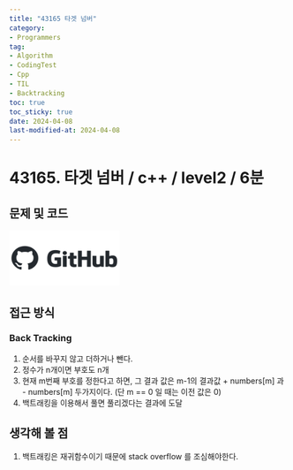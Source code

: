 ```yaml
---
title: "43165 타겟 넘버"
category:
- Programmers
tag:
- Algorithm
- CodingTest
- Cpp
- TIL
- Backtracking
toc: true
toc_sticky: true
date: 2024-04-08
last-modified-at: 2024-04-08
---
```


# 43165. 타겟 넘버 / c++ / level2 / 6분

## 문제 및 코드

[<img src="https://github.com/Sho1007/sho1007.github.io/blob/main/assets/images/github-logo-vector.png?raw=true" width="200" height="100"/>](https://github.com/Sho1007/Algorithm/tree/main/%ED%94%84%EB%A1%9C%EA%B7%B8%EB%9E%98%EB%A8%B8%EC%8A%A4/2/43165.%E2%80%85%ED%83%80%EA%B2%9F%E2%80%85%EB%84%98%EB%B2%84)

## 접근 방식
### Back Tracking
1. 순서를 바꾸지 않고 더하거나 뺀다.
2. 정수가 n개이면 부호도 n개
3. 현재 m번째 부호를 정한다고 하면, 그 결과 값은 m-1의 결과값 + numbers[m] 과 - numbers[m] 두가지이다. (단 m == 0 일 때는 이전 값은 0)
4. 백트래킹을 이용해서 풀면 풀리겠다는 결과에 도달



## 생각해 볼 점
1. 백트래킹은 재귀함수이기 때문에 stack overflow 를 조심해야한다.